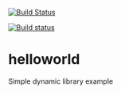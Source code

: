 [![Build Status](https://travis-ci.org/matteodg/helloworld.svg?branch=master)](https://travis-ci.org/matteodg/helloworld)

[![Build status](https://ci.appveyor.com/api/projects/status/n7lrq75br6wd68mq?svg=true)](https://ci.appveyor.com/project/matteodg/helloworld)

# helloworld

Simple dynamic library example
